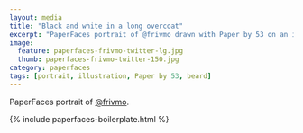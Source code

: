 ```yaml
---
layout: media
title: "Black and white in a long overcoat"
excerpt: "PaperFaces portrait of @frivmo drawn with Paper by 53 on an iPad."
image: 
  feature: paperfaces-frivmo-twitter-lg.jpg
  thumb: paperfaces-frivmo-twitter-150.jpg
category: paperfaces
tags: [portrait, illustration, Paper by 53, beard]
---
```


PaperFaces portrait of [@frivmo](http://twitter.com/frivmo).

{% include paperfaces-boilerplate.html %}